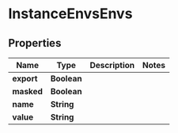

# InstanceEnvsEnvs

## Properties

Name | Type | Description | Notes
------------ | ------------- | ------------- | -------------
**export** | **Boolean** |  | 
**masked** | **Boolean** |  | 
**name** | **String** |  | 
**value** | **String** |  | 



